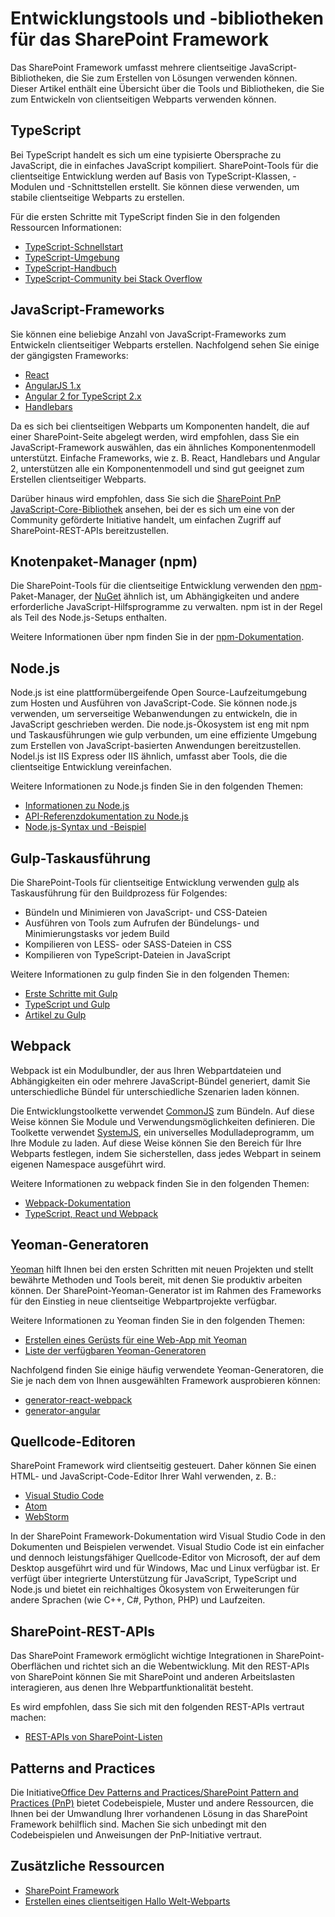 # <a name="sharepoint-framework-development-tools-and-libraries"></a>Entwicklungstools und -bibliotheken für das SharePoint Framework

Das SharePoint Framework umfasst mehrere clientseitige JavaScript-Bibliotheken, die Sie zum Erstellen von Lösungen verwenden können. Dieser Artikel enthält eine Übersicht über die Tools und Bibliotheken, die Sie zum Entwickeln von clientseitigen Webparts verwenden können.

## <a name="typescript"></a>TypeScript
Bei TypeScript handelt es sich um eine typisierte Obersprache zu JavaScript, die in einfaches JavaScript kompiliert. SharePoint-Tools für die clientseitige Entwicklung werden auf Basis von TypeScript-Klassen, -Modulen und -Schnittstellen erstellt. Sie können diese verwenden, um stabile clientseitige Webparts zu erstellen. 

Für die ersten Schritte mit TypeScript finden Sie in den folgenden Ressourcen Informationen:

* [TypeScript-Schnellstart](https://www.typescriptlang.org/docs/tutorial.html)
* [TypeScript-Umgebung](https://www.typescriptlang.org/play/index.html)
* [TypeScript-Handbuch](https://www.typescriptlang.org/docs/handbook/basic-types.html)
* [TypeScript-Community bei Stack Overflow](https://stackoverflow.com/questions/tagged/typescript)

## <a name="javascript-frameworks"></a>JavaScript-Frameworks
Sie können eine beliebige Anzahl von JavaScript-Frameworks zum Entwickeln clientseitiger Webparts erstellen. Nachfolgend sehen Sie einige der gängigsten Frameworks:

* [React](https://facebook.github.io/react/)
* [AngularJS 1.x](https://docs.angularjs.org/tutorial)
* [Angular 2 for TypeScript 2.x](https://angular.io/docs/ts/latest/quickstart.html)
* [Handlebars](http://handlebarsjs.com/)

Da es sich bei clientseitigen Webparts um Komponenten handelt, die auf einer SharePoint-Seite abgelegt werden, wird empfohlen, dass Sie ein JavaScript-Framework auswählen, das ein ähnliches Komponentenmodell unterstützt. Einfache Frameworks, wie z. B. React, Handlebars und Angular 2, unterstützen alle ein Komponentenmodell und sind gut geeignet zum Erstellen clientseitiger Webparts. 

Darüber hinaus wird empfohlen, dass Sie sich die [SharePoint PnP JavaScript-Core-Bibliothek](https://github.com/SharePoint/PnP-JS-Core) ansehen, bei der es sich um eine von der Community geförderte Initiative handelt, um einfachen Zugriff auf SharePoint-REST-APIs bereitzustellen. 

## <a name="node-package-manager-npm"></a>Knotenpaket-Manager (npm)

Die SharePoint-Tools für die clientseitige Entwicklung verwenden den [npm](https://www.npmjs.com/)-Paket-Manager, der [NuGet](https://www.nuget.org/) ähnlich ist, um Abhängigkeiten und andere erforderliche JavaScript-Hilfsprogramme zu verwalten. npm ist in der Regel als Teil des Node.js-Setups enthalten.

Weitere Informationen über npm finden Sie in der [npm-Dokumentation](https://docs.npmjs.com/).

## <a name="nodejs"></a>Node.js

Node.js ist eine plattformübergeifende Open Source-Laufzeitumgebung zum Hosten und Ausführen von JavaScript-Code. Sie können node.js verwenden, um serverseitige Webanwendungen zu entwickeln, die in JavaScript geschrieben werden. Die node.js-Ökosystem ist eng mit npm und Taskausführungen wie gulp verbunden, um eine effiziente Umgebung zum Erstellen von JavaScript-basierten Anwendungen bereitzustellen. Nodel.js ist IIS Express oder IIS ähnlich, umfasst aber Tools, die die clientseitige Entwicklung vereinfachen. 

Weitere Informationen zu Node.js finden Sie in den folgenden Themen:

* [Informationen zu Node.js](https://nodejs.org/en/about/)
* [API-Referenzdokumentation zu Node.js](https://nodejs.org/api/)
* [Node.js-Syntax und -Beispiel](https://nodejs.org/api/synopsis.html)

## <a name="gulp-task-runner"></a>Gulp-Taskausführung
Die SharePoint-Tools für clientseitige Entwicklung verwenden [gulp](http://gulpjs.com/) als Taskausführung für den Buildprozess für Folgendes:

* Bündeln und Minimieren von JavaScript- und CSS-Dateien
* Ausführen von Tools zum Aufrufen der Bündelungs- und Minimierungstasks vor jedem Build
* Kompilieren von LESS- oder SASS-Dateien in CSS
* Kompilieren von TypeScript-Dateien in JavaScript

Weitere Informationen zu gulp finden Sie in den folgenden Themen:

* [Erste Schritte mit Gulp](https://github.com/gulpjs/gulp/blob/master/docs/getting-started.md)
* [TypeScript und Gulp](https://www.typescriptlang.org/docs/handbook/gulp.html)
* [Artikel zu Gulp](https://github.com/gulpjs/gulp/blob/master/docs/README.md#articles)

## <a name="webpack"></a>Webpack

Webpack ist ein Modulbundler, der aus Ihren Webpartdateien und Abhängigkeiten ein oder mehrere JavaScript-Bündel generiert, damit Sie unterschiedliche Bündel für unterschiedliche Szenarien laden können.

Die Entwicklungstoolkette verwendet [CommonJS](https://webpack.github.io/docs/commonjs.html) zum Bündeln. Auf diese Weise können Sie Module und Verwendungsmöglichkeiten definieren. Die Toolkette verwendet [SystemJS](https://github.com/systemjs/systemjs), ein universelles Modulladeprogramm, um Ihre Module zu laden. Auf diese Weise können Sie den Bereich für Ihre Webparts festlegen, indem Sie sicherstellen, dass jedes Webpart in seinem eigenen Namespace ausgeführt wird.

Weitere Informationen zu webpack finden Sie in den folgenden Themen:

* [Webpack-Dokumentation](http://webpack.github.io/docs/what-is-webpack.html)
* [TypeScript, React und Webpack](https://www.typescriptlang.org/docs/handbook/react-&-webpack.html)

## <a name="yeoman-generators"></a>Yeoman-Generatoren
[Yeoman](http://yeoman.io/) hilft Ihnen bei den ersten Schritten mit neuen Projekten und stellt bewährte Methoden und Tools bereit, mit denen Sie produktiv arbeiten können. Der SharePoint-Yeoman-Generator ist im Rahmen des Frameworks für den Einstieg in neue clientseitige Webpartprojekte verfügbar. 

Weitere Informationen zu Yeoman finden Sie in den folgenden Themen:

* [Erstellen eines Gerüsts für eine Web-App mit Yeoman](http://yeoman.io/codelab/index.html)
* [Liste der verfügbaren Yeoman-Generatoren](http://yeoman.io/generators/)

Nachfolgend finden Sie einige häufig verwendete Yeoman-Generatoren, die Sie je nach dem von Ihnen ausgewählten Framework ausprobieren können:

* [generator-react-webpack](https://github.com/newtriks/generator-react-webpack)
* [generator-angular](https://www.npmjs.com/package/generator-angular)

## <a name="source-code-editors"></a>Quellcode-Editoren
SharePoint Framework wird clientseitig gesteuert. Daher können Sie einen HTML- und JavaScript-Code-Editor Ihrer Wahl verwenden, z. B.:

* [Visual Studio Code](https://code.visualstudio.com/)
* [Atom](https://atom.io)
* [WebStorm](https://www.jetbrains.com/webstorm)

In der SharePoint Framework-Dokumentation wird Visual Studio Code in den Dokumenten und Beispielen verwendet. Visual Studio Code ist ein einfacher und dennoch leistungsfähiger Quellcode-Editor von Microsoft, der auf dem Desktop ausgeführt wird und für Windows, Mac und Linux verfügbar ist. Er verfügt über integrierte Unterstützung für JavaScript, TypeScript und Node.js und bietet ein reichhaltiges Ökosystem von Erweiterungen für andere Sprachen (wie C++, C#, Python, PHP) und Laufzeiten.

## <a name="sharepoint-rest-apis"></a>SharePoint-REST-APIs

Das SharePoint Framework ermöglicht wichtige Integrationen in SharePoint-Oberflächen und richtet sich an die Webentwicklung. Mit den REST-APIs von SharePoint können Sie mit SharePoint und anderen Arbeitslasten interagieren, aus denen Ihre Webpartfunktionalität besteht. 

Es wird empfohlen, dass Sie sich mit den folgenden REST-APIs vertraut machen:

* [REST-APIs von SharePoint-Listen](https://msdn.microsoft.com/EN-US/library/office/dn292552.aspx)

## <a name="patterns-and-practices"></a>Patterns and Practices

Die Initiative[Office Dev Patterns and Practices/SharePoint Pattern and Practices (PnP)](http://aka.ms/officedevpnp) bietet Codebeispiele, Muster und andere Ressourcen, die Ihnen bei der Umwandlung Ihrer vorhandenen Lösung in das SharePoint Framework behilflich sind. Machen Sie sich unbedingt mit den Codebeispielen und Anweisungen der PnP-Initiative vertraut.

## <a name="additional-resources"></a>Zusätzliche Ressourcen

* [SharePoint Framework](sharepoint-framework-overview)
* [Erstellen eines clientseitigen Hallo Welt-Webparts](web-parts/get-started/build-a-hello-world-web-part)
